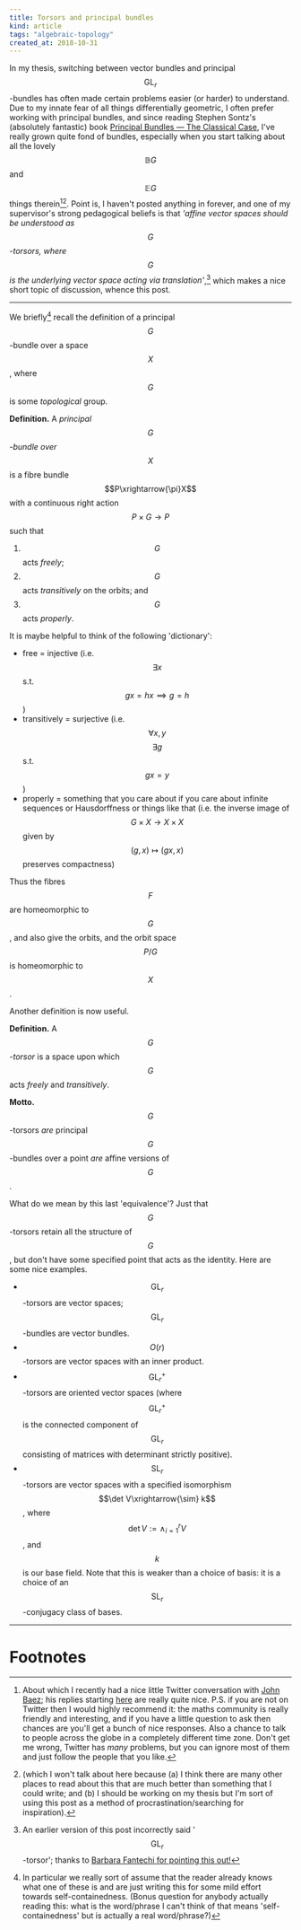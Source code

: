 ```yaml
---
title: Torsors and principal bundles
kind: article
tags: "algebraic-topology"
created_at: 2018-10-31
---
```


In my thesis, switching between vector bundles and principal $$\mathrm{GL}_r$$-bundles has often made certain problems easier (or harder) to understand.
Due to my innate fear of all things differentially geometric, I often prefer working with principal bundles, and since reading Stephen Sontz's (absolutely fantastic) book [Principal Bundles — The Classical Case](https://www.springer.com/fr/book/9783319147642), I've really grown quite fond of bundles, especially when you start talking about all the lovely $$\mathbb{B}G$$ and $$\mathbb{E}G$$ things therein[^1][^3].
Point is, I haven't posted anything in forever, and one of my supervisor's strong pedagogical beliefs is that _'affine vector spaces should be understood as $$G$$-torsors, where $$G$$ is the underlying vector space acting via translation'_,[^4] which makes a nice short topic of discussion, whence this post.

<!-- more -->

---

We briefly[^2] recall the definition of a principal $$G$$-bundle over a space $$X$$, where $$G$$ is some _topological_ group.

**Definition.** A _principal $$G$$-bundle over $$X$$_ is a fibre bundle $$P\xrightarrow{\pi}X$$ with a continuous right action $$P\times G\to P$$ such that

1. $$G$$ acts _freely_;
2. $$G$$ acts _transitively_ on the orbits; and
3. $$G$$ acts _properly_.

It is maybe helpful to think of the following 'dictionary':

+ free = injective (i.e. $$\exists x$$ s.t. $$gx=hx\implies g=h$$)
+ transitively = surjective (i.e. $$\forall x,y$$ $$\exists g$$ s.t. $$gx=y$$)
+ properly = something that you care about if you care about infinite sequences or Hausdorffness or things like that (i.e. the inverse image of $$G\times X\to X\times X$$ given by $$(g,x)\mapsto(gx,x)$$ preserves compactness)

Thus the fibres $$F$$ are homeomorphic to $$G$$, and also give the orbits, and the orbit space $$P/G$$ is homeomorphic to $$X$$.

Another definition is now useful.

**Definition.** A _$$G$$-torsor_ is a space upon which $$G$$ acts _freely_ and _transitively_.

**Motto.** $$G$$-torsors _are_ principal $$G$$-bundles over a point _are_ affine versions of $$G$$.

What do we mean by this last 'equivalence'?
Just that $$G$$-torsors retain all the structure of $$G$$, but don't have some specified point that acts as the identity.
Here are some nice examples.

+ $$\mathrm{GL}_r$$-torsors are vector spaces; $$\mathrm{GL}_r$$-bundles are vector bundles.
+ $$O(r)$$-torsors are vector spaces with an inner product.
+ $$\mathrm{GL}_r^+$$-torsors are oriented vector spaces (where $$\mathrm{GL}_r^+$$ is the connected component of $$\mathrm{GL}_r$$ consisting of matrices with determinant strictly positive).
+ $$\mathrm{SL}_r$$-torsors are vector spaces with a specified isomorphism $$\det V\xrightarrow{\sim} k$$, where $$\det V:=\wedge_{i=1}^r V$$, and $$k$$ is our base field. Note that this is weaker than a choice of basis: it is a choice of an $$\mathrm{SL}_r$$-conjugacy class of bases.

---

# Footnotes

[^1]: About which I recently had a nice little Twitter conversation with [John Baez](https://twitter.com/johncarlosbaez); his replies starting [here](https://twitter.com/johncarlosbaez/status/1056999200125157376) are really quite nice. P.S. if you are not on Twitter then I would highly recommend it: the maths community is really friendly and interesting, and if you have a little question to ask then chances are you'll get a bunch of nice responses. Also a chance to talk to people across the globe in a completely different time zone. Don't get me wrong, Twitter has _many_ problems, but you can ignore most of them and just follow the people that you like.
[^2]: In particular we really sort of assume that the reader already knows what one of these is and are just writing this for some mild effort towards self-containedness. (Bonus question for anybody actually reading this: what is the word/phrase I can't think of that means 'self-containedness' but is actually a real word/phrase?)
[^3]: (which I won't talk about here because (a) I think there are many other places to read about this that are much better than something that I could write; and (b) I should be working on my thesis but I'm sort of using this post as a method of procrastination/searching for inspiration).
[^4]: An earlier version of this post incorrectly said '$$\mathrm{GL}_r$$-torsor'; thanks to [Barbara Fantechi for pointing this out!](https://twitter.com/BarbaraFantechi/status/1057701336291123200)
